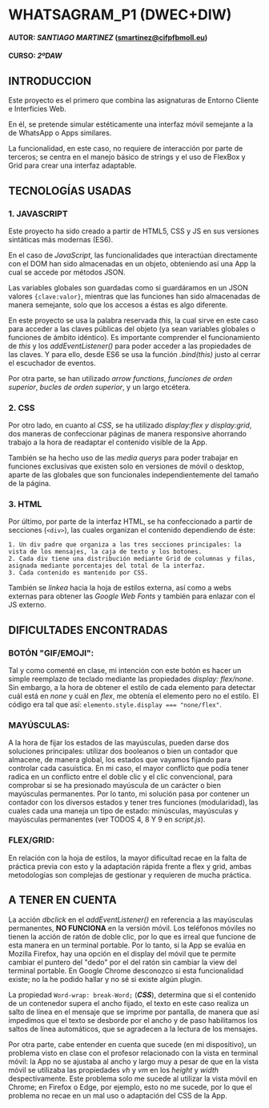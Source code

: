 # WHATSAGRAM_P1 (DWEC+DIW)

#### AUTOR: _SANTIAGO MARTINEZ_ (smartinez@cifpfbmoll.eu)

#### CURSO: _2ºDAW_

## INTRODUCCION

Este proyecto es el primero que combina las asignaturas de Entorno Cliente e Interficies Web.

En él, se pretende simular estéticamente una interfaz móvil semejante a la de WhatsApp o Apps similares.

La funcionalidad, en este caso, no requiere de interacción por parte de terceros; se centra en el manejo básico de
strings y el uso de FlexBox y Grid para crear una interfaz adaptable.

## TECNOLOGÍAS USADAS

### 1. JAVASCRIPT

Este proyecto ha sido creado a partir de HTML5, CSS y JS en sus versiones sintáticas más modernas (ES6).

En el caso de *JavaScript*, las funcionalidades que interactúan directamente con el DOM han sido almacenadas en un
objeto, obteniendo así una App la cual se accede por métodos JSON.

Las variables globales son guardadas como si guardáramos en un JSON valores `{clave:valor}`, mientras que las funciones
han sido almacenadas de manera semejante, solo que los accesos a éstas es algo diferente.

En este proyecto se usa la palabra reservada *this*, la cual sirve en este caso para acceder a las claves públicas del
objeto (ya sean variables globales o funciones de ámbito idéntico). Es importante comprender el funcionamiento de *this*
y los *addEventListener()* para poder acceder a las propiedades de las claves. Y para ello, desde ES6 se usa la
función *.bind(this)* justo al cerrar el escuchador de eventos.

Por otra parte, se han utilizado *arrow functions*, *funciones de orden superior*, *bucles de orden superior*, y un
largo etcétera.

### 2. CSS

Por otro lado, en cuanto al *CSS*, se ha utilizado *display:flex y display:grid*, dos maneras de confeccionar páginas de
manera responsive ahorrando trabajo a la hora de readaptar el contenido visible de la App.

También se ha hecho uso de las *media querys* para poder trabajar en funciones exclusivas que existen solo en versiones
de móvil o desktop, aparte de las globales que son funcionales independientemente del tamaño de la página.

### 3. HTML

Por último, por parte de la interfaz HTML, se ha confeccionado a partir de secciones (`<div>`), las cuales organizan el
contenido dependiendo de éste:

    1. Un div padre que organiza a las tres secciones principales: la vista de los mensajes, la caja de texto y los botones.
    2. Cada div tiene una distribución mediante Grid de columnas y filas, asignada mediante porcentajes del total de la interfaz.
    3. Cada contenido es mantenido por CSS.

También se *linkea* hacia la hoja de estilos externa, así como a webs externas para obtener las *Google Web Fonts* y
también para enlazar con el JS externo.

## DIFICULTADES ENCONTRADAS

### BOTÓN "GIF/EMOJI":

Tal y como comenté en clase, mi intención con este botón es hacer un simple reemplazo de teclado mediante las
propiedades *display: flex/none*. Sin embargo, a la hora de obtener el estilo de cada elemento para detectar cuál está
en *none* y cuál en *flex*, me obtenía el elemento pero no el estilo. El código era tal que
así: `elemento.style.display === "none/flex"`.

### MAYÚSCULAS:

A la hora de fijar los estados de las mayúsculas, pueden darse dos soluciones principales: utilizar dos booleanos o bien
un contador que almacene, de manera global, los estados que vayamos fijando para controlar cada casuística. En mi caso,
el mayor conflicto que podía tener radica en un conflicto entre el doble clic y el clic convencional, para comprobar si
se ha presionado mayúscula de un carácter o bien mayúsculas permanentes. Por lo tanto, mi solución pasa por contener un
contador con los diversos estados y tener tres funciones (modularidad), las cuales cada una maneja un tipo de estado:
minúsculas, mayúsculas y mayúsculas permanentes (ver TODOS 4, 8 Y 9 en *script.js*).

### FLEX/GRID:

En relación con la hoja de estilos, la mayor dificultad recae en la falta de práctica previa con esto y la adaptación
rápida frente a flex y grid, ambas metodologías son complejas de gestionar y requieren de mucha práctica.

## A TENER EN CUENTA

La acción *dbclick* en el *addEventListener()* en referencia a las mayúsculas permanentes, **NO FUNCIONA** en la versión
móvil. Los teléfonos móviles no tienen la acción de ratón de doble clic, por lo que es irreal que funcione de esta
manera en un terminal portable. Por lo tanto, si la App se evalúa en Mozilla Firefox, hay una opción en el display del
móvil que te permite cambiar el puntero del "dedo" por el del ratón sin cambiar la view del terminal portable. En Google
Chrome desconozco si esta funcionalidad existe; no la he podido hallar y no sé si existe algún plugin.

La propiedad `Word-wrap: break-Word;` (**_CSS_**), determina que si el contenido de un contenedor supera el ancho
fijado, el texto en este caso realiza un salto de línea en el mensaje que se imprime por pantalla, de manera que así
impedimos que el texto se desborde por el ancho y de paso habilitamos los saltos de línea automáticos, que se agradecen
a la lectura de los mensajes.

Por otra parte, cabe entender en cuenta que sucede (en mi dispositivo), un problema visto en clase con el profesor relacionado con la vista en terminal móvil: la App no se ajustaba al ancho y largo muy a pesar de que en la vista móvil se utilizaba las propiedades *vh* y *vm* en los *height* y *width* despectivamente.
Este problema solo me sucede al utilizar la vista móvil en Chrome; en Firefox o Edge, por ejemplo, esto no me sucede, por lo que el problema no recae
en un mal uso o adaptación del CSS de la App.
